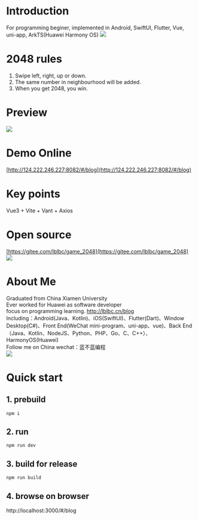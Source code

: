 # Introduction
For programming beginer, implemented in Android, SwiftUI, Flutter, Vue, uni-app, ArkTS(Huawei Harmony OS)
![](https://img-blog.csdnimg.cn/3c9e28b6d08147f8a0a57b29c9bfa8c4.png)
# 2048 rules
1. Swipe left, right, up or down.
2. The same number in neighbourhood will be added.
3. When you get 2048, you win.
# Preview
![](https://img-blog.csdnimg.cn/258ad4ab7e434fab9a8c7c6cd0366eef.png)
# Demo Online
[http://124.222.246.227:8082/#/blog](http://124.222.246.227:8082/#/blog)
# Key points
Vue3 + Vite + Vant + Axios

# Open source
[https://gitee.com/lblbc/game_2048](https://gitee.com/lblbc/game_2048)
![](https://img-blog.csdnimg.cn/2ba9365f5b1d4e2ca2a5aa34c1986e36.png)

# About Me
Graduated from China Xiamen University  
Ever worked for Huawei as software developer  
focus on programming learning. http://lblbc.cn/blog  
Including：Android(Java、Kotlin)、iOS(SwiftUI)、Flutter(Dart)、Window Desktop(C#)、Front End(WeChat mini-program、uni-app、vue)、Back End（Java、Kotlin、NodeJS、Python、PHP、Go、C、C++）、HarmonyOS(Huawei)  
Follow me on China wechat：蓝不蓝编程  
![](https://img-blog.csdnimg.cn/4c62bfb4cca540b1a26825f2b1a8af7e.png)


# Quick start
## 1. prebuild
`npm i`
## 2. run
`npm run dev`
## 3. build for release
`npm run build`
## 4. browse on browser
http://localhost:3000/#/blog


